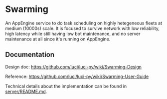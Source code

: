 Swarming
========

An AppEngine service to do task scheduling on highly hetegeneous fleets at
medium (10000s) scale. It is focused to survive network with low reliability,
high latency while still having low bot maintenance, and no server maintenance
at all since it's running on AppEngine.


Documentation
-------------

Design doc:
https://github.com/luci/luci-py/wiki/Swarming-Design

Reference:
https://github.com/luci/luci-py/wiki/Swarming-User-Guide

Technical details about the implementation can be found in
[server/README.md](server).
